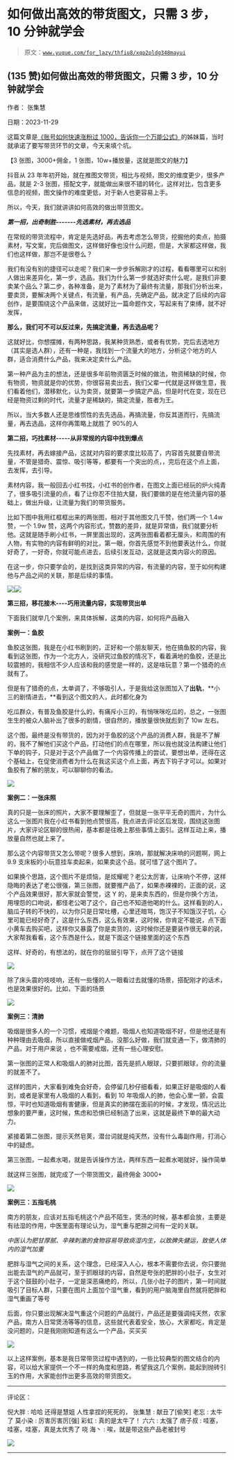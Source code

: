 # 如何做出高效的带货图文，只需 3 步，10 分钟就学会

> 原文：[`www.yuque.com/for_lazy/thfiu8/xqp2pldg348mayui`](https://www.yuque.com/for_lazy/thfiu8/xqp2pldg348mayui)

## (135 赞)如何做出高效的带货图文，只需 3 步，10 分钟就学会

作者： 张集慧

日期：2023-11-29

这篇文章是[《账号如何快速涨粉过 1000，告诉你一个万能公式》](https://articles.zsxq.com/id_jq89ctisvwwo.html)的姊妹篇，当时就承诺了要写带货环节的文章，今天来填个坑。

【3 张图，3000+佣金，1 张图，10w+播放量，这就是图文的魅力】

抖音从 23 年年初开始，就在推图文带货，相比与视频，图文的维度更少，很多产品，就是 2-3 张图，搭配文字，就能做出来很不错的转化，这样对比，包含更多信息的视频，图文操作的难度更低，对于新人也更容易上手。

所以，今天，我们就讲讲如何高效的做出带货图文。

***第一招，出奇制胜-------先选素材，再去选品***

在常规的带货流程中，肯定是先选好品，再去考虑怎么带货，挖掘他的卖点，拍摄素材，写文案，完后做图文，这样做好像也没什么问题，但是，大家都这样做，我们也这样做，那岂不是很卷么？

我们有没有别的捷径可以走呢？我们来一步步拆解刚才的过程，看看哪里可以和别人做出来差异化，第一步，选品，我们为什么第一步就选好卖什么呢，是我们非要卖某个品么？第二步，各种准备，是为了素材为了最终有流量，那我们分析出来，要卖货，要解决两个关键点，有流量，有产品，先确定产品，就决定了后续的内容创作，是要围绕这个产品来做，这就好比一篇命题作文，写起来有了束缚，就不好发挥，

**那么，我们可不可以反过来，****先搞定流量，再去选品呢****？**

这就好比，你想摆摊，有两种思路，我某种货熟悉，或者有优势，完后去选地方（其实是选人群），还有一种是，我找到一个流量大的地方，分析这个地方的人群，适合消费什么产品，我来决定卖什么产品。

第一种产品为主的想法，还是很多年前物资匮乏时候的做法，物资稀缺的时候，你有物资，物资就是你的优势，你很容易卖出去，我们父辈一代就是这样做生意，我们看着他们，潜移默化，认为卖货，就要第一步搞定产品，但是时代在变，现在已经是物资过剩的时代，流量才是稀缺的，搞定流量，胜者为王。

所以，当大多数人还是思维惯性的去先选品，再搞流量，你反其道而行，先搞流量，再去选品，这样你再策略上就胜了 90%的人

**第二招，巧找素材-----从非常规的内容中找到爆点**

先找素材，再去嫁接产品，这就对内容的要求度比较高了，内容首先就要自带流量，不管是猎奇、震惊、吸引等等，都要有一个突出的点，，完后在这个点上面，去发挥，去引导。

素材内容，我一般回去小红书找，小红书的创作者，在图文上面已经玩的炉火纯青了，很多吸引流量的点，看了让你忍不住拍大腿，我们要做的是在他流量内容的基础上，做出升级，让流量为我们的带货服务。

比如下图中我用红框框出来的两张图，相对于其他图文几千赞，他们两一个 1.4w 赞，一个 1.9w 赞，这两个内容形式，赞数的差异，就是异常值，我们就要分析他。这就是随手刷小红书，一屏里面出现的，这两张图看着都无厘头，和周围的有人物，有实物的内容有鲜明的对比，第一眼，你首先感觉不到他要表达什么，你就好奇了，一好奇，你就可能点进去，后续引发互动，这就是这类内容火的原因。

在这一步，你只要学会的，是找到这类异常的内容，有流量的内容，至于如何构建他与产品之间的关联，那是后续的事情。

  ![](img/9b64eb90cab2cc6b2d271191be8af8d5.png)![](img/de50d0cb98211f3f91d1f4ac84ac614f.png)

**第三招，移花接木----巧用流量内容，实现带货出单**

下面我们就举几个案例，来具体拆解，这类的内容，如何将产品融入

**案例一：鱼胶**

鱼胶这张图，我是在小红书刷到的，正好和一个朋友聊天，他在搞鱼胶的内容，我看到这张图，作为一个北方人，没研究过鱼胶的情况下，看着满地的鱼胶，还是比较震撼的，我相信不少人应该和我的感觉是一样的，这是啥玩意？第一个猎奇的点就有了。

但是有了猎奇的点，太单调了，不够吸引人，于是我给这张图加入了**出轨**，**小三的剧情进去，**看到这个图文的人，此时都化身为

吃瓜群众，有普及鱼胶是什么的，有痛斥小三的，有悄咪咪吃瓜的，总之，一张图生生的被众人脑补出了很多的剧情，很自然的，播放量很快就彪到了 10w 左右。

这个图，最终是没有带货的，因为对于鱼胶的这个产品的消费人群，我是不了解的，我不了解他们买这个产品，打动他们的点在哪里，所以我也就没法构建让他们下单的钩子，只是对于这个产品做了一个内容传播上的尝试，要想出单，还得在这个基础上，在促使消费者为什么在我这买这个点上面，再去下钩子才可以。如果对鱼胶有了解的朋友，可以聊聊你的看法。

  ![](img/9d7e6eafd93d03083ecd8ada38a9f8b8.png)

**案例二：一张床照**

真的只是一张床的照片，大家不要理解歪了，但就是一张平平无奇的图片，为什么这么一张图片我在小红书看到他点赞很高，我点进去评论区后发现，围绕这张图片，大家评论区聊的很热闹，基本都是往晚上那些事情上面引。这样互动上来，播放量自然也就上来了。

那么这个内容带货又怎么带呢？很多人想到，床响，那就解决床响的问题啊，网上 9.9 支床板的小玩意挂车卖起来，如果卖这个品，就可惜了这个图片了。

如果换个思路，这个图片不是烦恼，是炫耀呢？老公太厉害，让床响个不停，这样隐晦的表达了老公很强，第三张图，就要推产品了，如果赤裸裸的，正面的说，这个产品效果很好，那大家就会警觉，这 Y 的，是来卖东西的，但是你换个方法，用埋怨的口吻说，都怪老公喝了这个，自己也不知道他喝的什么。这样看到的人，脑瓜子转的不快的，以为你只是日常吐槽，心里还暗骂，饱汉子不知饿汉子饥，心里可能已经好奇了，这是什么东西，这么有效果，这时候，你肯定不能说，点下面小黄车去购买吧，这样你又暴露了你是卖货的，这时候你还是要装作很无辜的说，大家帮我看看，这个东西是什么，就是下面这个链接里面的这个东西

这样、好奇的，有想法的，就在你的层层引导下，点开了这个链接

![](img/2a7cc032e51066a68f22f93867690992.png)

除了床头震的吱吱响，还有一些懂的人一眼看过去就懂的场景，搭配刚才的话术，也是效果很好的。比如，下面的场景

  ![](img/5a5a3e1b4b1e0f61471500d54adea75b.png)

**案例三：清肺**

吸烟是很多人的一个习惯，戒烟是个难题，吸烟人也知道吸烟不好，但是他还是有种种理由去吸烟，所以直接做戒烟产品，没那么好做，我们就变通一下，做清肺的产品，对于用户来说 ，也不需要戒烟，还有一些心理安慰。

第一张图的正常人和吸烟人的肺对比图，首先是抓人眼球，只要抓眼球，你的流量的就差不了。

这样的图片，大家看到难免会好奇，会停留几秒仔细看看，如果正好是吸烟的人看到，或者是家里有人吸烟的人看到，看到 10 年吸烟人的肺，他会心里一颤，会震惊，平时也知道吸烟有害健康，但是真实的肺摆在面前的时候，才发现，情况远比想象的要严重，这时候，焦虑和恐惧已经制造了出来，这就是最终下单的最大动力。

紧接着第二张图，提示天然皂荚，潜台词就是纯天然，没有什么毒副作用，打消心中的疑虑。

第三张图，一起煮水喝，就是告诉操作方法，两样东西一起煮水喝就好，操作简单

就这样三张图，就完成了一个带货图文，最终佣金 3000+

  ![](img/dea09fb2e5c4b13c65d60db179238aa8.png)

**案例三：五指毛桃**

南方的朋友，应该对五指毛桃这个产品不陌生，煲汤的时候，基本都会放，主要是有祛湿的作用，中医里面有理论认为，湿气重与肥胖之间有一定的关联。

  *中医认为肥甘厚腻、辛辣刺激的食物容易导致痰湿内生，以致脾失健运，致使人体内的湿气加重*

肥胖与湿气之间的关系，这个理念，已经深入人心，根本不需要你去说，你只要抛出能去湿气的产品就可，至于抓眼球的内容，自然是夸张的肥胖的小肚子，女生对于这个鼓鼓的小肚子，一定是深恶痛绝的，所以，几张小肚子的图片，第一时间就吸引了目标人群，只要在图片上面加个湿气重，看到的用户脑海里自然就将肥胖和湿气重画了等号

后面，你只要出现解决湿气重这个问题的产品就行，产品还是要强调纯天然，农家产品，南方人日常煲汤等等的信息，这些就代表着安全，放心，大家都吃，肯定是没问题的，只是我刚刚知道有这么一个产品，买买买

  ![](img/5c61a06e750d50839bd39b9e96498c94.png)

以上这样案例，基本是我日常带货过程中遇到的，一些比较典型的图文结合的内容，可以给大家提供一个不一样的角度和思路，希望我这几个案例，能起到抛砖引玉的作用，大家能创作出更多高效的带货图文。

* * *

评论区：

倪大胖 : 哈哈 还得是慧姐 人性拿捏的死死的，
张集慧 : 献丑了[偷笑]
老忘 : 太牛了
莫小染 : 厉害厉害厉[强]
彩虹 : 真的是太牛了！
六六 : 太强了
痞子叔 : 哇塞，哇塞，哇塞，真是太优秀了
哓 海丶 : 唉，就是带这些产品老被封号

![](img/1c37d505930596d12a88ab23e11aa07a.png)

* * *